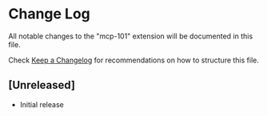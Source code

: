 # Change Log

All notable changes to the "mcp-101" extension will be documented in this file.

Check [Keep a Changelog](http://keepachangelog.com/) for recommendations on how to structure this file.

## [Unreleased]

- Initial release